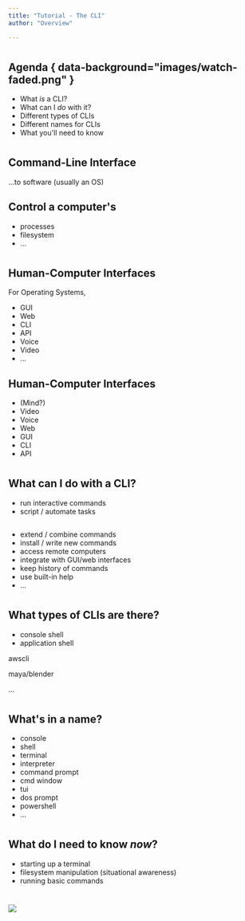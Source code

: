 ```yaml
---
title: "Tutorial - The CLI"
author: "Overview"

---
```


#
## Agenda { data-background="images/watch-faded.png" }

- What _is_ a CLI?
- What can I _do_ with it?
- Different types of CLIs
- Different names for CLIs
- What you'll need to know


#
## Command-Line Interface

...to software (usually an OS)

## Control a computer's

- processes
- filesystem
- ...


#
## Human-Computer Interfaces

For Operating Systems,

- GUI
- Web
- CLI
- API
- Voice
- Video
- ...

## Human-Computer Interfaces

- (Mind?)
- Video
- Voice
- Web
- GUI
- CLI
- API


#
## What can I do with a CLI?

- run interactive commands
- script / automate tasks

##

- extend / combine commands
- install / write new commands
- access remote computers
- integrate with GUI/web interfaces
- keep history of commands
- use built-in help
- ...


#
## What types of CLIs are there?

- console shell
- application shell

<div class="notes">
awscli

maya/blender

...
</div>


#
## What's in a name?

- console
- shell
- terminal
- interpreter
- command prompt
- cmd window
- tui
- dos prompt
- powershell
- ...


#
## What do I need to know _now_?

- starting up a terminal
- filesystem manipulation (situational awareness)
- running basic commands


#

<img class="logo" src="images/berkeley-school-of-information-logo.png"/>
